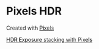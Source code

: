 # Pixels HDR

Created with [Pixels](https://github.com/hexagons/pixels)

[HDR Exposure stacking with Pixels](http://blog.hexagons.se/uncategorized/hdr-exposure-stacking-with-pixels/)
